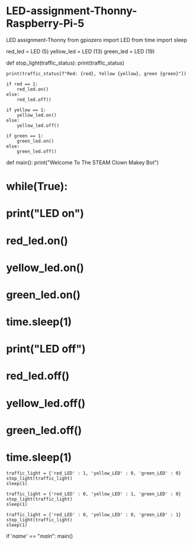 # LED-assignment-Thonny-Raspberry-Pi-5
LED assignment-Thonny
from gpiozero import LED
from time import sleep

red_led = LED (5)
yellow_led = LED (13)
green_led = LED (19)


def stop_light(traffic_status):
    print(traffic_status)

   
    print(traffic_status[f"Red: {red}, Yellow {yellow}, green {green}"])
   
    if red == 1:
        red_led.on()
    else:
        red_led.off()
       
    if yellow == 1:
        yellow_led.on()
    else:
        yellow_led.off()
       
    if green == 1:
        green_led.on()
    else:
        green_led.off()

def main():
    print("Welcome To The STEAM Clown Makey Bot")
#    while(True):
#      print("LED on")
#      red_led.on()
#      yellow_led.on()
#      green_led.on()
#      time.sleep(1)
#      print("LED off")
#      red_led.off()
#      yellow_led.off()
#      green_led.off()
#      time.sleep(1)
    traffic_light = {'red_LED' : 1, 'yellow_LED' : 0, 'green_LED' : 0}
    stop_light(traffic_light)
    sleep(1)
   
    traffic_light = {'red_LED' : 0, 'yellow_LED' : 1, 'green_LED' : 0}
    stop_light(traffic_light)
    sleep(1)
   
    traffic_light = {'red_LED' : 0, 'yellow_LED' : 0, 'green_LED' : 1}
    stop_light(traffic_light)
    sleep(1)

if '_name_' == "_main_":
    main()
